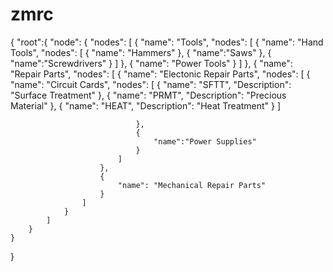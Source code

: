 # zmrc

{
    "root":{
        "node": {
            "nodes": [
                {
                    "name": "Tools",
                    "nodes": [
                        {
                            "name": "Hand Tools",
                            "nodes": [
                                {
                                    "name": "Hammers"
                                },
                                {
                                    "name":"Saws"
                                },
                                {
                                    "name":"Screwdrivers"
                                }
                            ]
                        },
                        {
                            "name": "Power Tools"
                        }
                    ]
                },
                {
                    "name": "Repair Parts",
                    "nodes": [
                        {
                            "name": "Electonic Repair Parts",
                            "nodes": [
                                {
                                    "name": "Circuit Cards",
                                    "nodes": [
                                        {
                                            "name": "SFTT",
                                            "Description": "Surface Treatment"
                                        },
                                        {
                                            "name": "PRMT",
                                            "Description": "Precious Material"
                                        },
                                        {
                                            "name": "HEAT",
                                            "Description": "Heat Treatment"
                                        }
                                    ]

                                },
                                {
                                    "name":"Power Supplies"
                                }
                            ]
                        },
                        {
                            "name": "Mechanical Repair Parts"
                        }
                    ]
                }
            ]
        }
    }
}
